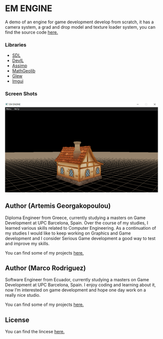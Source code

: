 # EM ENGINE
A demo of an engine for game development develop from scratch, it has a camera system, a grad and drop model and texture loader system, you can find the source code [here.](https://github.com/marcorod94/Engine-Demo-MR)

### Libraries
- [SDL](https://www.libsdl.org/)
- [DevIL](http://openil.sourceforge.net/)
- [Assimp](http://www.assimp.org/)
- [MathGeolib](https://github.com/juj/MathGeoLib)
- [Glew](http://glew.sourceforge.net/)
- [Imgui](https://github.com/ocornut/imgui)

### Screen Shots

![](https://github.com/marcorod94/Engine-Demo-MR/blob/master/Screenshots/home.png)
## Author (Artemis Georgakopoulou)
Diploma Engineer from Greece, currently studying a masters on Game Development at UPC Barcelona, Spain.
Over the course of my studies, I learned various skills related to Computer Engineering. As a continuation of my studies I would like to keep working on Graphics and Game development and I consider Serious Game development a good way to test and improve my skills.  

You can find some of my projects [here.](https://github.com/Misarte)

## Author (Marco Rodriguez)
Software Engineer from Ecuador, currently studying a masters on Game Development at UPC Barcelona, Spain.
I enjoy coding and learning about it, now I’m interested on game development and hope one day work on a really nice studio.

You can find some of my projects [here.](https://github.com/marcorod94)

## License

You can find the lincese [here.](https://github.com/marcorod94/Engine-Demo-MR/blob/master/LICENSE)



